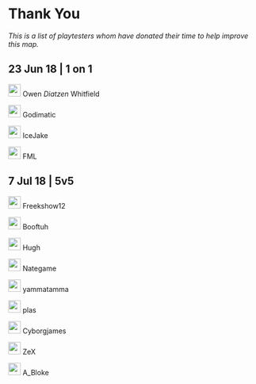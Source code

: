 # Thank You

*This is a list of playtesters whom have donated their time to help improve this map.*

## 23 Jun 18 | 1 on 1

<img src="https://github.com/hjnilsson/country-flags/raw/master/png100px/gb.png" width="25"> Owen *Diatzen* Whitfield

<img src="https://github.com/hjnilsson/country-flags/raw/master/png100px/us.png" width="25"> Godimatic

<img src="https://github.com/hjnilsson/country-flags/raw/master/png100px/us.png" width="25"> IceJake

<img src="https://github.com/hjnilsson/country-flags/raw/master/png100px/us.png" width="25"> FML

## 7 Jul 18 | 5v5

<img src="https://github.com/hjnilsson/country-flags/raw/master/png100px/us.png" width="25"> Freekshow12

<img src="https://github.com/hjnilsson/country-flags/raw/master/png100px/us.png" width="25"> Booftuh

<img src="https://github.com/hjnilsson/country-flags/raw/master/png100px/us.png" width="25"> Hugh

<img src="https://github.com/hjnilsson/country-flags/raw/master/png100px/us.png" width="25"> Nategame

<img src="https://github.com/hjnilsson/country-flags/raw/master/png100px/us.png" width="25"> yammatamma

<img src="https://github.com/hjnilsson/country-flags/raw/master/png100px/us.png" width="25"> plas

<img src="https://github.com/hjnilsson/country-flags/raw/master/png100px/us.png" width="25"> Cyborgjames

<img src="https://github.com/hjnilsson/country-flags/raw/master/png100px/us.png" width="25"> ZeX

<img src="https://github.com/hjnilsson/country-flags/raw/master/png100px/us.png" width="25"> A_Bloke
